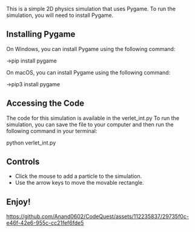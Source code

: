 This is a simple 2D physics simulation that uses Pygame. To run the simulation, you will need to install Pygame.

## Installing Pygame

On Windows, you can install Pygame using the following command:

->pip install pygame

On macOS, you can install Pygame using the following command:

->pip3 install pygame

## Accessing the Code

The code for this simulation is available in the verlet_int.py To run the simulation, you can save the file to your computer and then run the following command in your terminal:

python verlet_int.py

## Controls

- Click the mouse to add a particle to the simulation.
- Use the arrow keys to move the movable rectangle.

## Enjoy!



https://github.com/Anand0602/CodeQuest/assets/112235837/29735f0c-e46f-42e6-955c-cc21fef6fde5




